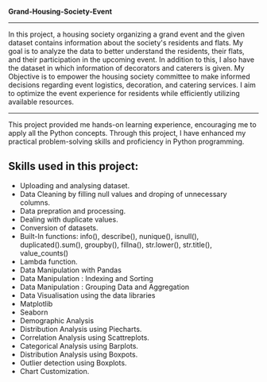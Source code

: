 **Grand-Housing-Society-Event**   

------------------------------------------------------------------------------------------------------------------------------------------------

In this project, a housing society organizing a grand event and the given dataset contains information about the society's residents and flats.
My goal is to analyze the data to better understand the residents, their flats, and their participation in the upcoming event.
In addition to this, I also have the dataset in which information of decorators and caterers is given. 
My Objective is to empower the housing society committee to make informed decisions regarding event logistics, decoration, and catering services. 
I aim to optimize the event experience for residents while efficiently utilizing available resources.

------------------------------------------------------------------------------------------------------------------------------------------------
This  project provided me hands-on learning experience, encouraging me to apply all the Python concepts. 
Through this project, I have enhanced my practical problem-solving skills and proficiency in Python programming.

**Skills used in this project:**
------------------------------------------------------------------------------------------------------------------------------------------------
- Uploading and analysing dataset.
- Data Cleaning by filling null values and droping of unnecessary columns.
- Data prepration and processing.
- Dealing with duplicate values.
- Conversion of datasets.
- Built-In functions: info(), describe(), nunique(), isnull(), duplicated().sum(), groupby(), fillna(), str.lower(), str.title(), value_counts()
- Lambda function.
- Data Manipulation with Pandas
- Data Manipulation : Indexing and Sorting
- Data Manipulation : Grouping Data and Aggregation
- Data Visualisation using the data libraries
- Matplotlib
- Seaborn
- Demographic Analysis
- Distribution Analysis using Piecharts.
- Correlation Analysis using Scattreplots.
- Categorical Analysis using Barplots.
- Distribution Analysis using Boxpots.
- Outlier detection using Boxplots.
- Chart Customization.

